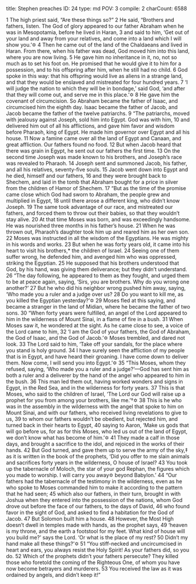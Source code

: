 title:          Stephen preaches
ID:             24
type:           md
POV:            3
compile:        2
charCount:      6588


 1 The high priest said, “Are these things so?”
2 He said, “Brothers and fathers, listen. The God of glory appeared to our father Abraham when he was in Mesopotamia, before he lived in Haran, 3 and said to him, ‘Get out of your land and away from your relatives, and come into a land which I will show you.’✡ 4 Then he came out of the land of the Chaldaeans and lived in Haran. From there, when his father was dead, God moved him into this land, where you are now living. 5 He gave him no inheritance in it, no, not so much as to set his foot on. He promised that he would give it to him for a possession, and to his offspring after him, when he still had no child. 6 God spoke in this way: that his offspring would live as aliens in a strange land, and that they would be enslaved and mistreated for four hundred years. 7 ‘I will judge the nation to which they will be in bondage,’ said God, ‘and after that they will come out, and serve me in this place.’✡ 8 He gave him the covenant of circumcision. So Abraham became the father of Isaac, and circumcised him the eighth day. Isaac became the father of Jacob, and Jacob became the father of the twelve patriarchs.
9 “The patriarchs, moved with jealousy against Joseph, sold him into Egypt. God was with him, 10 and delivered him out of all his afflictions, and gave him favor and wisdom before Pharaoh, king of Egypt. He made him governor over Egypt and all his house. 11 Now a famine came over all the land of Egypt and Canaan, and great affliction. Our fathers found no food. 12 But when Jacob heard that there was grain in Egypt, he sent out our fathers the first time. 13 On the second time Joseph was made known to his brothers, and Joseph’s race was revealed to Pharaoh. 14 Joseph sent and summoned Jacob, his father, and all his relatives, seventy-five souls. 15 Jacob went down into Egypt and he died, himself and our fathers, 16 and they were brought back to Shechem, and laid in the tomb that Abraham bought for a price in silver from the children of Hamor of Shechem.
17 “But as the time of the promise came close which God had sworn to Abraham, the people grew and multiplied in Egypt, 18 until there arose a different king, who didn’t know Joseph. 19 The same took advantage of our race, and mistreated our fathers, and forced them to throw out their babies, so that they wouldn’t stay alive. 20 At that time Moses was born, and was exceedingly handsome. He was nourished three months in his father’s house. 21 When he was thrown out, Pharaoh’s daughter took him up and reared him as her own son. 22 Moses was instructed in all the wisdom of the Egyptians. He was mighty in his words and works. 23 But when he was forty years old, it came into his heart to visit his brothers,* the children of Israel. 24 Seeing one of them suffer wrong, he defended him, and avenged him who was oppressed, striking the Egyptian. 25 He supposed that his brothers understood that God, by his hand, was giving them deliverance; but they didn’t understand.
26 “The day following, he appeared to them as they fought, and urged them to be at peace again, saying, ‘Sirs, you are brothers. Why do you wrong one another?’ 27 But he who did his neighbor wrong pushed him away, saying, ‘Who made you a ruler and a judge over us? 28 Do you want to kill me, as you killed the Egyptian yesterday?’✡ 29 Moses fled at this saying, and became a stranger in the land of Midian, where he became the father of two sons.
30 “When forty years were fulfilled, an angel of the Lord appeared to him in the wilderness of Mount Sinai, in a flame of fire in a bush. 31 When Moses saw it, he wondered at the sight. As he came close to see, a voice of the Lord came to him, 32 ‘I am the God of your fathers, the God of Abraham, the God of Isaac, and the God of Jacob.’✡ Moses trembled, and dared not look. 33 The Lord said to him, ‘Take off your sandals, for the place where you stand is holy ground. 34 I have surely seen the affliction of my people that is in Egypt, and have heard their groaning. I have come down to deliver them. Now come, I will send you into Egypt.’✡
35 “This Moses, whom they refused, saying, ‘Who made you a ruler and a judge?’—God has sent him as both a ruler and a deliverer by the hand of the angel who appeared to him in the bush. 36 This man led them out, having worked wonders and signs in Egypt, in the Red Sea, and in the wilderness for forty years. 37 This is that Moses, who said to the children of Israel, ‘The Lord our God will raise up a prophet for you from among your brothers, like me.’†✡ 38 This is he who was in the assembly in the wilderness with the angel that spoke to him on Mount Sinai, and with our fathers, who received living revelations to give to us, 39 to whom our fathers wouldn’t be obedient, but rejected him, and turned back in their hearts to Egypt, 40 saying to Aaron, ‘Make us gods that will go before us, for as for this Moses, who led us out of the land of Egypt, we don’t know what has become of him.’✡ 41 They made a calf in those days, and brought a sacrifice to the idol, and rejoiced in the works of their hands. 42 But God turned, and gave them up to serve the army of the sky,‡ as it is written in the book of the prophets,
‘Did you offer to me slain animals and sacrifices
forty years in the wilderness, O house of Israel?
43 You took up the tabernacle of Moloch,
the star of your god Rephan,
the figures which you made to worship.
I will carry you away✡ beyond Babylon.’
44 “Our fathers had the tabernacle of the testimony in the wilderness, even as he who spoke to Moses commanded him to make it according to the pattern that he had seen; 45 which also our fathers, in their turn, brought in with Joshua when they entered into the possession of the nations, whom God drove out before the face of our fathers, to the days of David, 46 who found favor in the sight of God, and asked to find a habitation for the God of Jacob. 47 But Solomon built him a house. 48 However, the Most High doesn’t dwell in temples made with hands, as the prophet says,
49 ‘heaven is my throne,
and the earth a footstool for my feet.
What kind of house will you build me?’ says the Lord.
‘Or what is the place of my rest?
50 Didn’t my hand make all these things?’✡
51 “You stiff-necked and uncircumcised in heart and ears, you always resist the Holy Spirit! As your fathers did, so you do. 52 Which of the prophets didn’t your fathers persecute? They killed those who foretold the coming of the Righteous One, of whom you have now become betrayers and murderers. 53 You received the law as it was ordained by angels, and didn’t keep it!” 